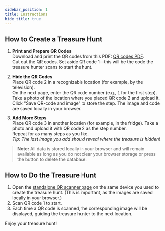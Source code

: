 ```yaml
---
sidebar_position: 1
title: Instructions
hide_title: true
---
```


## How to Create a Treasure Hunt

1. **Print and Prepare QR Codes**  
   Download and print the QR codes from this PDF: [QR codes PDF](/pdf/qrcodes.pdf).  
   Cut out the QR codes. Set aside QR code 1—this will be the code the treasure hunter scans to start the hunt.

2. **Hide the QR Codes**  
   Place QR code 2 in a recognizable location (for example, by the television).  
   On the next page, enter the QR code number (e.g., `1` for the first step). Take a photo of the location where you placed QR code 2 and upload it.  
   Click "Save QR-code and image" to store the step. The image and code are saved locally in your browser.

3. **Add More Steps**  
   Place QR code 3 in another location (for example, in the fridge). Take a photo and upload it with QR code 2 as the step number.  
   Repeat for as many steps as you like.  
   _Tip: The last image you add should reveal where the treasure is hidden!_

> **Note:** All data is stored locally in your browser and will remain available as long as you do not clear your browser storage or press the button to delete the database.


## How to Do the Treasure Hunt

1. Open the [standalone QR scanner page](/qr-scanner) on the same device you used to create the treasure hunt. (This is important, as the images are saved locally in your browser.)
2. Scan QR code 1 to start.  
3. Each time a QR code is scanned, the corresponding image will be displayed, guiding the treasure hunter to the next location.

Enjoy your treasure hunt!

